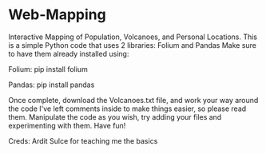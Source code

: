 # Web-Mapping
Interactive Mapping of Population, Volcanoes, and Personal Locations.
This is a simple Python code that uses 2 libraries: Folium and Pandas
Make sure to have them already installed using:

Folium: pip install folium

Pandas: pip install pandas

Once complete, download the Volcanoes.txt file, and work your way around the code
I've left comments inside to make things easier, so please read them. Manipulate the code as you wish, try adding your files and experimenting with them. Have fun!

Creds: Ardit Sulce for teaching me the basics
